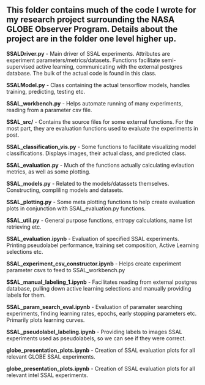 ## This folder contains much of the code I wrote for my research project surrounding the NASA GLOBE Observer Program. Details about the project are in the folder one level higher up. 

**SSALDriver.py** - Main driver of SSAL experiments. Attributes are experiment parameters/metrics/datasets. Functions facilitate semi-supervised active learning, communicating with the external postgres database. The bulk of the actual code is found in this class.

**SSALModel.py** - Class containing the actual tensorflow models, handles training, predicting, testing etc. 

**SSAL_workbench.py** - Helps automate running of many experiments, reading from a parameter csv file. 

**SSAL_src/** - Contains the source files for some external functions. For the most part, they are evaluation functions used to evaluate the experiments in post.
  
  **SSAL_classification_vis.py** - Some functions to facilitate visualizing model classifications. Displays images, their actual class, and predicted class.
  
  **SSAL_evaluation.py** - Much of the functions actually calculating evlaution metrics, as well as some plotting.
  
  **SSAL_models.py** - Related to the models/datassets themselves. Constructing, compliling models and datasets.
  
  **SSAL_plotting.py** - Some meta plotting functions to help create evaluation plots in conjunction with SSAL_evaluation.py functions.
  
  **SSAL_util.py** - General purpose functions, entropy calculations, name list retrieving etc. 
  
  

**SSAL_evaluation.ipynb** - Evaluation of specified SSAL experiments. Printing pseudolabel performance, training set composition, Active Learning selections etc.

**SSAL_experiment_csv_constructor.ipynb** - Helps create experiment parameter csvs to feed to SSAL_workbench.py

**SSAL_manual_labeling_1.ipynb** - Facilitates reading from external postgres database, pulling down active learning selections and manually providing labels for them.

**SSAL_param_search_eval.ipynb** - Evaluation of paramater searching experiments, finding learning rates, epochs, early stopping parameters etc. Primarily plots learning curves.

**SSAL_pseudolabel_labeling.ipynb** - Providing labels to images SSAL experiments used as pseudolabels, so we can see if they were correct.

**globe_presentation_plots.ipynb** - Creation of SSAL evaluation plots for all relevant GLOBE SSAL experiments.

**globe_presentation_plots.ipynb** - Creation of SSAL evaluation plots for all relevant intel SSAL experiments.


